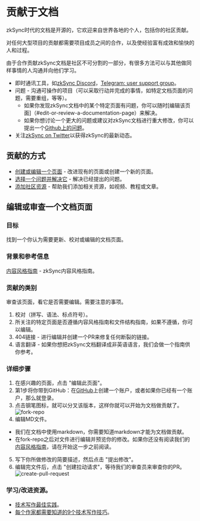 # 贡献于文档

zkSync时代的文档是开源的，它欢迎来自世界各地的个人，包括你的社区贡献。

对任何大型项目的贡献都需要项目成员之间的合作，以及使经验富有成效和愉快的人和过程。

由于合作贡献zkSync文档是社区不可分割的一部分，有很多方法可以与其他做同样事情的人沟通并向他们学习。

- 即时通讯工具，如[zkSync Discord](https://join.zksync.dev/)，[Telegram: user support group](https://t.me/zksync_support)。
- 问题 - 沟通可操作的项目（可以采取行动并完成的事情，如特定文档页面的问题，需要重组，等等）。
  - 如果你发现zkSync文档中的某个特定页面有问题，你可以随时[编辑该页面]（#edit-or-review-a-documentation-page）来解决。
  - 如果你想讨论一个更大的问题或建议对zkSync文档进行重大修改，你可以提出一个[Github上的问题](https://github.com/matter-labs/zksync-web-v2-docs/issues)。
- 关注[zkSync on Twitter](https://twitter.com/zksync)以获得zkSync的最新动态。

## 贡献的方式

- [创建或编辑一个页面](#edit-or-review-a-documentation-page) - 改进现有的页面或创建一个新的页面。
- [选择一个问题并解决它](https://github.com/matter-labs/zksync-web-v2-docs/issues) - 解决已经提出的问题。
- [添加社区资源](./community-resources.md) - 帮助我们添加相关资源，如视频、教程或文章。

## 编辑或审查一个文档页面

### 目标

找到一个你认为需要更新、校对或编辑的文档页面。

### 背景和参考信息

[内容风格指南](https://www.notion.so/matterlabs/Communication-Strategy-a4836bd6d2254268b60a489d82992d71) - zkSync内容风格指南。

### 贡献的类别

审查该页面，看它是否需要编辑。需要注意的事项。

1. 校对（拼写、语法、标点符号）。
2. 所关注的特定页面是否遵循内容风格指南和文件结构指南，如果不遵循，你可以编辑。
3. 404链接 - 进行编辑并创建一个PR来修复任何断裂的链接。
4. 语言翻译 - 如果你想把zkSync文档翻译成非英语语言，我们会做一个指南供你参考。

### 详细步骤

1. 在感兴趣的页面，点击 "编辑此页面"。
2. 第1步将你带到GitHub：在[GitHub](https://github.com/join)上创建一个账户，或者如果你已经有一个账户，那么就登录。
3. 点击钢笔图标，就可以分叉该版本，这样你就可以开始为文档做贡献了。
   ![fork-repo](https://user-images.githubusercontent.com/55744578/136702921-3105350a-a68a-4aa4-8c5d-fb24742652b2.jpg)
4. 编辑MD文件。

- 我们在文档中使用markdown，你需要知道markdown才能为文档做贡献。
- 在fork-repo之后对文件进行编辑并预览你的修改。如果你还没有阅读我们的[内容风格指南](https://www.notion.so/matterlabs/Communication-Strategy-a4836bd6d2254268b60a489d82992d71)，请在开始这一步之前阅读。

5. 写下你所做修改的简要描述，然后点击 "提出修改"。
6. 编辑完文件后，点击 "创建拉动请求"，等待我们的审查员来审查你的PR。
   ![create-pull-request](https://user-images.githubusercontent.com/55744578/136703597-6644e43c-7c64-4cc0-bf8b-7fb8db9544cf.jpg)

### 学习/改进资源。

- [技术写作最佳实践](https://proedit.com/technical-writing-best-practices/)。
- [每个作家都需要知道的9个技术写作技巧](https://www.instructionalsolutions.com/blog/technical-writing-tips)。


